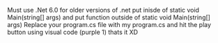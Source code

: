 Must use .Net 6.0 for older versions of .net put inisde of static void Main(string[] args) and put function outside of static void Main(string[] args)
Replace your program.cs file with my program.cs and hit the play button using visual code (purple 1) thats it XD